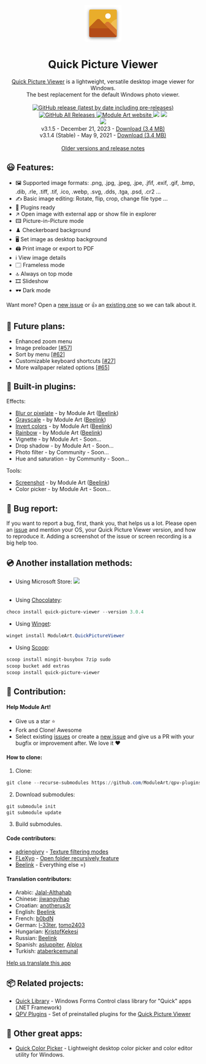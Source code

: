 <p align="center">
  <img src="/quick-picture-viewer/resources/imgs/picture96.png">
</p>
<h1 align="center">Quick Picture Viewer</h1>

<p align="center">
  <a href="https://moduleart.github.io/quick-picture-viewer/">Quick Picture Viewer</a> is a lightweight, versatile desktop image viewer for Windows.<br>The best replacement for the default Windows photo viewer.
  <br><br>
  <a href="https://github.com/ModuleArt/quick-picture-viewer/releases">
    <img alt="GitHub release (latest by date including pre-releases)" src="https://img.shields.io/github/v/release/moduleart/quick-picture-viewer?include_prereleases">
    <img alt="GitHub All Releases" src="https://img.shields.io/github/downloads/ModuleArt/quick-picture-viewer/total">
  </a>
  <a href="https://moduleart.github.io">
    <img alt="Module Art website" src="https://img.shields.io/badge/www-moduleart-%2300BCD4">
  </a>
  <a title="Crowdin" target="_blank" href="https://crowdin.com/project/quick-picture-viewer"><img src="https://badges.crowdin.net/quick-picture-viewer/localized.svg"></a>
  <a alt="Trello roadmap" href="https://trello.com/b/mFgTs747/quick-picture-viewer">
    <img src="https://img.shields.io/badge/planner-trello-%230079BF" />
  </a><br>
  <a href="https://moduleart.github.io/quick-picture-viewer">
    <img src="/docs/screenshots/main.png">
  </a>
  <br>
  v3.1.5  - December 21, 2023 - <a href="https://github.com/ModuleArt/quick-picture-viewer/releases/download/v3.1.5/QuickPictureViewer-Setup.exe">Download (3.4 MB)</a><br>
  v3.1.4 (Stable) - May 9, 2021 - <a href="https://github.com/ModuleArt/quick-picture-viewer/releases/download/v3.1.4/QuickPictureViewer-Setup.exe">Download (3.4 MB)</a>
  <br><br>
  <a href="https://github.com/ModuleArt/quick-picture-viewer/releases">Older versions and release notes</a>
</p>

## 😃 Features:

- 🖼️ Supported image formats: .png, .jpg, .jpeg, .jpe, .jfif, .exif, .gif, .bmp, .dib, .rle, .tiff, .tif, .ico, .webp, .svg, .dds, .tga, .psd, .cr2 ...
- ✍️ Basic image editing: Rotate, flip, crop, change file type ...
- 🧩 Plugins ready
- ↗️ Open image with external app or show file in explorer
- 🖽 Picture-in-Picture mode
- ♟️ Checkerboard background
- 🖥️ Set image as desktop background
- 🖨️ Print image or export to PDF
- ℹ️ View image details
- 🗔 Frameless mode
- 🔝 Always on top mode
- 🎞️ Slideshow
- 🕶️ Dark mode

Want more? Open a <a href="https://github.com/ModuleArt/quick-picture-viewer/issues/new">new issue</a> or 👍 an <a href="https://github.com/ModuleArt/quick-picture-viewer/issues">existing one</a> so we can talk about it.

## 🔮 Future plans:

- Enhanced zoom menu
- Image preloader [<a href="https://github.com/ModuleArt/quick-picture-viewer/discussions/57">#57</a>]
- Sort by menu [<a href="https://github.com/ModuleArt/quick-picture-viewer/issues/62">#62</a>]
- Customizable keyboard shortcuts [<a href="https://github.com/ModuleArt/quick-picture-viewer/issues/69">#27</a>]
- More wallpaper related options [<a href="https://github.com/ModuleArt/quick-picture-viewer/issues/65">#65</a>]

## 🧩 Built-in plugins:

Effects:

- <a href="https://github.com/ModuleArt/qpv-plugins#blur">Blur or pixelate</a> - by Module Art (<a href="https://github.com/Beelink">Beelink</a>)
- <a href="https://github.com/ModuleArt/qpv-plugins#grayscale">Grayscale</a> - by Module Art (<a href="https://github.com/Beelink">Beelink</a>)
- <a href="https://github.com/ModuleArt/qpv-plugins#invert">Invert colors</a> - by Module Art (<a href="https://github.com/Beelink">Beelink</a>)
- <a href="https://github.com/ModuleArt/qpv-plugins#rainbow">Rainbow</a> - by Module Art (<a href="https://github.com/Beelink">Beelink</a>)
- Vignette - by Module Art - Soon...
- Drop shadow - by Module Art - Soon...
- Photo filter - by Community - Soon...
- Hue and saturation - by Community - Soon...

Tools:

- <a href="https://github.com/ModuleArt/qpv-plugins#screenshot">Screenshot</a> - by Module Art (<a href="https://github.com/Beelink">Beelink</a>)
- Color picker - by Module Art - Soon...

## 🐞 Bug report:

If you want to report a bug, first, thank you, that helps us a lot. Please open an <a href="https://github.com/ModuleArt/quick-picture-viewer/issues/new">issue</a> and mention your OS, your Quick Picture Viewer version, and how to reproduce it. Adding a screenshot of the issue or screen recording is a big help too.

## 💿 Another installation methods:

- Using Microsoft Store:
  <a href='//www.microsoft.com/store/apps/9pjqqrxsvwr1?cid=storebadge&ocid=badge'>
  <img src='https://github.com/ModuleArt/quick-picture-viewer/blob/master/inno-setup/MSIX/English_get-it-from-MS.png?raw=true' />
  </a><br><br>

- Using <a href="https://github.com/chocolatey/choco">Chocolatey</a>:<br>

```powershell
choco install quick-picture-viewer --version 3.0.4
```

- Using <a href="https://github.com/microsoft/winget-cli">Winget</a>:<br>

```powershell
winget install ModuleArt.QuickPictureViewer
```

- Using <a href="https://github.com/lukesampson/scoop">Scoop</a>:<br>

```powershell
scoop install mingit-busybox 7zip sudo
scoop bucket add extras
scoop install quick-picture-viewer
```

## 🔨 Contribution:

#### Help Module Art!

- Give us a star ⭐
- Fork and Clone! Awesome
- Select existing <a href="https://github.com/ModuleArt/quick-picture-viewer/issues">issues</a> or create a <a href="https://github.com/ModuleArt/quick-picture-viewer/issues/new">new issue</a> and give us a PR with your bugfix or improvement after. We love it ❤

#### How to clone:

1. Clone:

```powershell
git clone --recurse-submodules https://github.com/ModuleArt/qpv-plugins
```

2. Download submodules:

```
git submodule init
git submodule update
```

3. Build submodules.

#### Code contributors:

- <a href="https://github.com/adriengivry">adriengivry</a> - <a href="https://github.com/ModuleArt/quick-picture-viewer/pull/133">Texture filtering modes</a>
- <a href="https://github.com/FLeXyo">FLeXyo</a> - <a href="https://github.com/ModuleArt/quick-picture-viewer/pull/50">Open folder recursively feature</a>
- <a href="https://github.com/Beelink">Beelink</a> - Everything else =)

#### Translation contributors:

- Arabic: <a href="https://github.com/Jalal-Althahab">Jalal-Althahab</a>
- Chinese: <a href="https://github.com/jiwangyihao">jiwangyihao</a>
- Croatian: <a href="https://github.com/anotherus3r">anotherus3r</a>
- English: <a href="https://github.com/Beelink">Beelink</a>
- French: <a href="https://github.com/b0bdN">b0bdN</a>
- German: <a href="https://github.com/l-33ter">l-33ter</a>, <a href="https://github.com/tomo2403">tomo2403</a>
- Hungarian: <a href="https://github.com/KristofKekesi">KristofKekesi</a>
- Russian: <a href="https://github.com/Beelink">Beelink</a>
- Spanish: <a href="https://github.com/asluppiter">asluppiter</a>, <a href="https://github.com/Alplox">Alplox</a>
- Turkish: <a href="https://github.com/ataberkcemunal">ataberkcemunal</a>

<a href="https://github.com/ModuleArt/quick-picture-viewer/wiki/Help-us-translate-this-app">Help us translate this app</a>

## 📦 Related projects:

- <a href="https://github.com/ModuleArt/quick-library/">Quick Library</a> - Windows Forms Control class library for "Quick" apps (.NET Framework)<br>
- <a href="https://github.com/ModuleArt/qpv-plugins/">QPV Plugins</a> - Set of preinstalled plugins for the <a href="https://moduleart.github.io/quick-picture-viewer/">Quick Picture Viewer</a>

## 🧰 Other great apps:

- <a href="https://github.com/ModuleArt/quick-color-picker/">Quick Color Picker</a> - Lightweight desktop color picker and color editor utility for Windows.<br>
